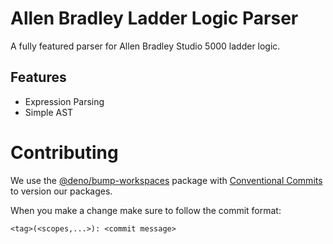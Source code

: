 # Allen Bradley Ladder Logic Parser

A fully featured parser for Allen Bradley Studio 5000 ladder logic.

## Features

- Expression Parsing
- Simple AST

# Contributing

We use the [@deno/bump-workspaces](https://jsr.io/@deno/bump-workspaces) package
with [Conventional Commits](https://www.conventionalcommits.org/en/v1.0.0/) to
version our packages.

When you make a change make sure to follow the commit format:

```plaintext
<tag>(<scopes,...>): <commit message>
```
